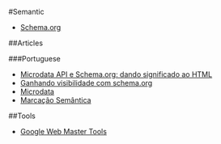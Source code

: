 #Semantic

- [Schema.org](http://schema.org/)

##Articles

###Portuguese

- [Microdata API e Schema.org: dando significado ao HTML](http://desenvolvimentoparaweb.com/html/microdata-api-schema-org-significado-html/)
- [Ganhando visibilidade com schema.org](http://loopinfinito.com.br/2012/05/07/ganhando-visibilidade-com-schema-org/)
- [Microdata](http://loopinfinito.com.br/2012/05/02/microdata/)
- [Marcação Semântica](http://loopinfinito.com.br/2012/04/26/marcacao-semantica/)

##Tools

- [Google Web Master Tools](http://www.google.com/webmasters/tools/richsnippets "Ferramenta de teste de dados estruturados")
